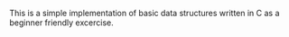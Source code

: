 This is a simple implementation of basic data structures written in C as a beginner friendly excercise.
